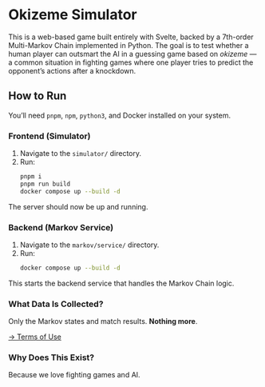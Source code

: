 # Okizeme Simulator

This is a web-based game built entirely with Svelte, backed by a 7th-order Multi-Markov Chain implemented in Python. The goal is to test whether a human player can outsmart the AI in a guessing game based on *okizeme* — a common situation in fighting games where one player tries to predict the opponent’s actions after a knockdown.

## How to Run

You’ll need `pnpm`, `npm`, `python3`, and Docker installed on your system.

### Frontend (Simulator)

1. Navigate to the `simulator/` directory.
2. Run:
   ```bash
   pnpm i
   pnpm run build
   docker compose up --build -d
   ```

The server should now be up and running.

### Backend (Markov Service)

1. Navigate to the `markov/service/` directory.
2. Run:
   ```bash
   docker compose up --build -d
   ```

This starts the backend service that handles the Markov Chain logic.

### What Data Is Collected?

Only the Markov states and match results. **Nothing more**.

[→ Terms of Use](./TERMOS.md)

### Why Does This Exist?

Because we love fighting games and AI.

